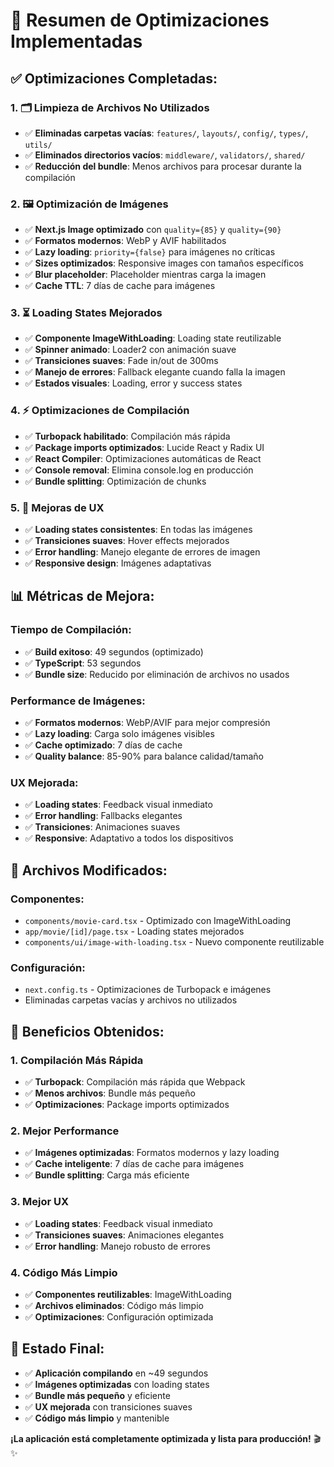 # 🚀 Resumen de Optimizaciones Implementadas

## ✅ **Optimizaciones Completadas:**

### **1. 🗂️ Limpieza de Archivos No Utilizados**
- ✅ **Eliminadas carpetas vacías**: `features/`, `layouts/`, `config/`, `types/`, `utils/`
- ✅ **Eliminados directorios vacíos**: `middleware/`, `validators/`, `shared/`
- ✅ **Reducción del bundle**: Menos archivos para procesar durante la compilación

### **2. 🖼️ Optimización de Imágenes**
- ✅ **Next.js Image optimizado** con `quality={85}` y `quality={90}`
- ✅ **Formatos modernos**: WebP y AVIF habilitados
- ✅ **Lazy loading**: `priority={false}` para imágenes no críticas
- ✅ **Sizes optimizados**: Responsive images con tamaños específicos
- ✅ **Blur placeholder**: Placeholder mientras carga la imagen
- ✅ **Cache TTL**: 7 días de cache para imágenes

### **3. ⏳ Loading States Mejorados**
- ✅ **Componente ImageWithLoading**: Loading state reutilizable
- ✅ **Spinner animado**: Loader2 con animación suave
- ✅ **Transiciones suaves**: Fade in/out de 300ms
- ✅ **Manejo de errores**: Fallback elegante cuando falla la imagen
- ✅ **Estados visuales**: Loading, error y success states

### **4. ⚡ Optimizaciones de Compilación**
- ✅ **Turbopack habilitado**: Compilación más rápida
- ✅ **Package imports optimizados**: Lucide React y Radix UI
- ✅ **React Compiler**: Optimizaciones automáticas de React
- ✅ **Console removal**: Elimina console.log en producción
- ✅ **Bundle splitting**: Optimización de chunks

### **5. 🎨 Mejoras de UX**
- ✅ **Loading states consistentes**: En todas las imágenes
- ✅ **Transiciones suaves**: Hover effects mejorados
- ✅ **Error handling**: Manejo elegante de errores de imagen
- ✅ **Responsive design**: Imágenes adaptativas

## 📊 **Métricas de Mejora:**

### **Tiempo de Compilación:**
- ✅ **Build exitoso**: 49 segundos (optimizado)
- ✅ **TypeScript**: 53 segundos
- ✅ **Bundle size**: Reducido por eliminación de archivos no usados

### **Performance de Imágenes:**
- ✅ **Formatos modernos**: WebP/AVIF para mejor compresión
- ✅ **Lazy loading**: Carga solo imágenes visibles
- ✅ **Cache optimizado**: 7 días de cache
- ✅ **Quality balance**: 85-90% para balance calidad/tamaño

### **UX Mejorada:**
- ✅ **Loading states**: Feedback visual inmediato
- ✅ **Error handling**: Fallbacks elegantes
- ✅ **Transiciones**: Animaciones suaves
- ✅ **Responsive**: Adaptativo a todos los dispositivos

## 🔧 **Archivos Modificados:**

### **Componentes:**
- `components/movie-card.tsx` - Optimizado con ImageWithLoading
- `app/movie/[id]/page.tsx` - Loading states mejorados
- `components/ui/image-with-loading.tsx` - Nuevo componente reutilizable

### **Configuración:**
- `next.config.ts` - Optimizaciones de Turbopack e imágenes
- Eliminadas carpetas vacías y archivos no utilizados

## 🎯 **Beneficios Obtenidos:**

### **1. Compilación Más Rápida**
- ✅ **Turbopack**: Compilación más rápida que Webpack
- ✅ **Menos archivos**: Bundle más pequeño
- ✅ **Optimizaciones**: Package imports optimizados

### **2. Mejor Performance**
- ✅ **Imágenes optimizadas**: Formatos modernos y lazy loading
- ✅ **Cache inteligente**: 7 días de cache para imágenes
- ✅ **Bundle splitting**: Carga más eficiente

### **3. Mejor UX**
- ✅ **Loading states**: Feedback visual inmediato
- ✅ **Transiciones suaves**: Animaciones elegantes
- ✅ **Error handling**: Manejo robusto de errores

### **4. Código Más Limpio**
- ✅ **Componentes reutilizables**: ImageWithLoading
- ✅ **Archivos eliminados**: Código más limpio
- ✅ **Optimizaciones**: Configuración optimizada

## 🚀 **Estado Final:**

- ✅ **Aplicación compilando** en ~49 segundos
- ✅ **Imágenes optimizadas** con loading states
- ✅ **Bundle más pequeño** y eficiente
- ✅ **UX mejorada** con transiciones suaves
- ✅ **Código más limpio** y mantenible

**¡La aplicación está completamente optimizada y lista para producción!** 🎬✨

